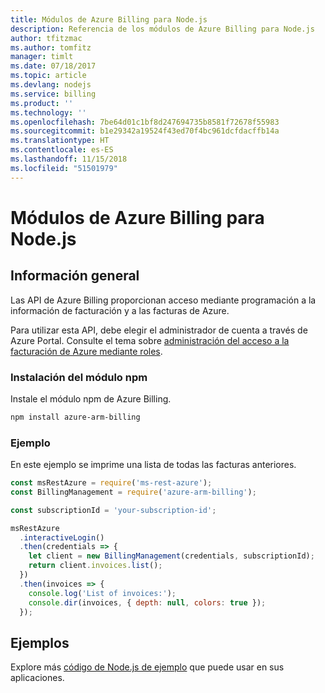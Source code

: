```yaml
---
title: Módulos de Azure Billing para Node.js
description: Referencia de los módulos de Azure Billing para Node.js
author: tfitzmac
ms.author: tomfitz
manager: timlt
ms.date: 07/18/2017
ms.topic: article
ms.devlang: nodejs
ms.service: billing
ms.product: ''
ms.technology: ''
ms.openlocfilehash: 7be64d01c1bf8d247694735b8581f72678f55983
ms.sourcegitcommit: b1e29342a19524f43ed70f4bc961dcfdacffb14a
ms.translationtype: HT
ms.contentlocale: es-ES
ms.lasthandoff: 11/15/2018
ms.locfileid: "51501979"
---
```

# <a name="azure-billing-modules-for-nodejs"></a>Módulos de Azure Billing para Node.js

## <a name="overview"></a>Información general
Las API de Azure Billing proporcionan acceso mediante programación a la información de facturación y a las facturas de Azure.

Para utilizar esta API, debe elegir el administrador de cuenta a través de Azure Portal. Consulte el tema sobre [administración del acceso a la facturación de Azure mediante roles](https://docs.microsoft.com/azure/billing/billing-manage-access).

### <a name="install-the-npm-module"></a>Instalación del módulo npm 

Instale el módulo npm de Azure Billing. 

```bash
npm install azure-arm-billing
```
### <a name="example"></a>Ejemplo 
 
En este ejemplo se imprime una lista de todas las facturas anteriores.
 
```javascript 
const msRestAzure = require('ms-rest-azure');
const BillingManagement = require('azure-arm-billing');

const subscriptionId = 'your-subscription-id';

msRestAzure
  .interactiveLogin()
  .then(credentials => {
    let client = new BillingManagement(credentials, subscriptionId);
    return client.invoices.list();
  })
  .then(invoices => {
    console.log('List of invoices:');
    console.dir(invoices, { depth: null, colors: true });
  });
``` 


## <a name="samples"></a>Ejemplos

Explore más [código de Node.js de ejemplo](https://azure.microsoft.com/resources/samples/?platform=nodejs) que puede usar en sus aplicaciones.
